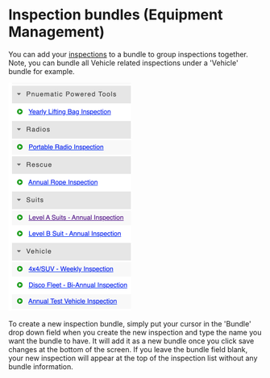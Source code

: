 # Inspection bundles \(Equipment Management\)

You can add your [inspections](../../equipment-management/inspections/) to a bundle to group inspections together. Note, you can bundle all Vehicle related inspections under a 'Vehicle' bundle for example. 

![](../../.gitbook/assets/inspection-bundles.png)

To create a new inspection bundle, simply put your cursor in the 'Bundle' drop down field when you create the new inspection and type the name you want the bundle to have. It will add it as a new bundle once you click save changes at the bottom of the screen. If you leave the bundle field blank, your new inspection will appear at the top of the inspection list without any bundle information.  
  


